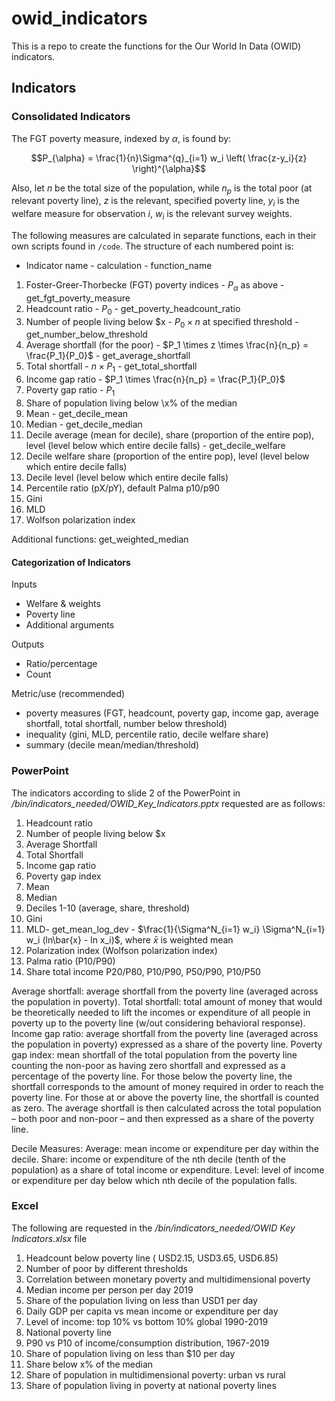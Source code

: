 # owid_indicators

This is a repo to create the functions for the Our World In Data (OWID) indicators.  

## Indicators

### Consolidated Indicators

The FGT poverty measure, indexed by $\alpha$, is found by:

$$P_{\alpha} = \frac{1}{n}\Sigma^{q}_{i=1} w_i \left( \frac{z-y_i}{z} \right)^{\alpha}$$

Also, let $n$ be the total size of the population, while $n_p$ is the total poor (at relevant poverty line), $z$ is the relevant, specified poverty line, $y_i$ is the welfare measure for observation $i$, $w_i$ is the relevant survey weights.

The following measures are calculated in separate functions, each in their own scripts found in `/code`. 
The structure of each numbered point is:

* Indicator name - calculation - function_name

1. Foster-Greer-Thorbecke (FGT) poverty indices - $P_{\alpha}$ as above - get_fgt_poverty_measure
2. Headcount ratio - $P_{0}$ - get_poverty_headcount_ratio
3. Number of people living below \$x - $P_{0} \times n$ at specified threshold - get_number_below_threshold
4. Average shortfall (for the poor) - $P_1 \times z \times \frac{n}{n_p} = \frac{P_1}{P_0}$ - get_average_shortfall
5. Total shortfall - $n \times P_1$ - get_total_shortfall
6. Income gap ratio - $P_1 \times \frac{n}{n_p} = \frac{P_1}{P_0}$
7. Poverty gap ratio - $P_{1}$
8. Share of population living below \x% of the median
9. Mean - get_decile_mean
10. Median - get_decile_median
11. Decile average (mean for decile), share (proportion of the entire pop), level (level below which entire decile falls) - get_decile_welfare
12. Decile welfare share (proportion of the entire pop), level (level below which entire decile falls)
13. Decile level (level below which entire decile falls)
14. Percentile ratio (pX/pY), default Palma p10/p90
15. Gini
16. MLD
17. Wolfson polarization index

Additional functions: get_weighted_median 

#### Categorization of Indicators

Inputs
- Welfare \& weights
- Poverty line
- Additional arguments

Outputs
- Ratio/percentage
- Count

Metric/use (recommended)
- poverty measures (FGT, headcount, poverty gap, income gap, average shortfall, total shortfall, number below threshold)
- inequality (gini, MLD, percentile ratio, decile welfare share)
- summary (decile mean/median/threshold)




### PowerPoint

The indicators according to slide 2 of the PowerPoint in */bin/indicators_needed/OWID_Key_Indicators.pptx* requested are as follows:
1. Headcount ratio
2. Number of people living below \$x
3. Average Shortfall
4. Total Shortfall
5. Income gap ratio
6. Poverty gap index
7. Mean
8. Median
10. Deciles 1-10 (average, share, threshold)
11. Gini
12. MLD- get_mean_log_dev - $\frac{1}{\Sigma^N_{i=1} w_i} \Sigma^N_{i=1} w_i (ln\bar{x} - ln x_i)$, where $\bar{x}$ is weighted mean
13. Polarization index (Wolfson polarization index)
14. Palma ratio (P10/P90)
15. Share total income P20/P80, P10/P90, P50/P90, P10/P50

Average shortfall: average shortfall from the poverty line (averaged across the population in poverty).
Total shortfall:  total amount of money that would be theoretically needed to lift the incomes or expenditure of all people in poverty up to the poverty line (w/out considering behavioral response). 
Income gap ratio: average shortfall from the poverty line (averaged across the population in poverty) expressed as a share of the poverty line.
Poverty gap index: mean shortfall of the total population from the poverty line counting the non-poor as having zero shortfall and expressed as a percentage of the poverty line. For those below the poverty line, the shortfall corresponds to the amount of money required in order to reach the poverty line. For those at or above the poverty line, the shortfall is counted as zero. The average shortfall is then calculated across the total population – both poor and non-poor – and then expressed as a share of the poverty line. 


Decile Measures:
Average: mean income or expenditure per day within the decile.
Share: income or expenditure of the nth decile (tenth of the population) as a share of total income or expenditure.
Level: level of income or expenditure per day below which nth decile of the population falls.


### Excel

The following are requested in the */bin/indicators_needed/OWID Key Indicators.xlsx* file

1. Headcount below poverty line ( USD2.15, USD3.65, USD6.85)
2. Number of poor by different thresholds
3. Correlation between monetary poverty and multidimensional poverty
4. Median income per person per day 2019
5. Share of the population living on less than USD1 per day
6. Daily GDP per capita vs mean income or expenditure per day
7. Level of income: top 10\% vs bottom 10\% global 1990-2019
8. National poverty line
9. P90 vs P10 of income/consumption distribution, 1967-2019
10. Share of population living on less than \$10 per day
11. Share below x\% of the median
12. Share of population in multidimensional poverty: urban vs rural
13. Share of population living in poverty at national poverty lines
